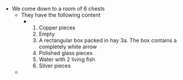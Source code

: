 - We come down to a room of 6 chests
	- They have the following content
		- 1. Copper pieces
		  2. Empty
		  3. A rectangular box packed in hay
		     3a. The box contains a completely white arrow
		  4. Polished glass pieces
		  5. Water with 2 living fish
		  6. Silver pieces
	-
